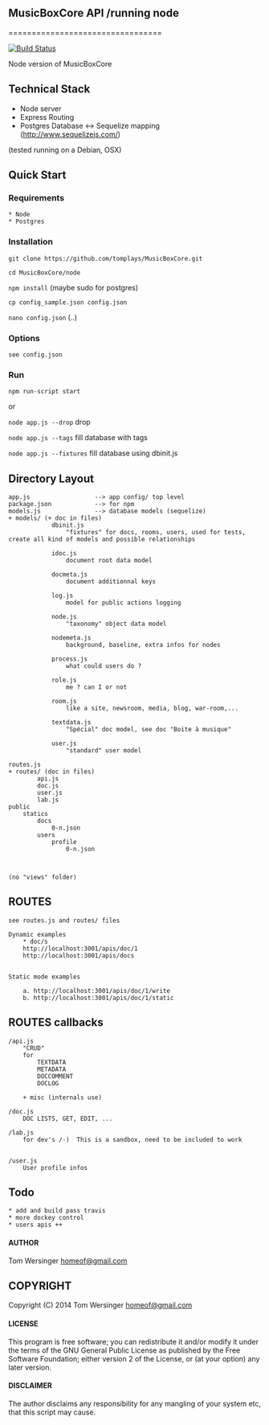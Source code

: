 ## MusicBoxCore API /running node 
=================================

[![Build Status](https://travis-ci.org/tomplays/MusicBoxCore.png?branch=master)](https://travis-ci.org/tomplays/MusicBoxCore)

Node version of MusicBoxCore


## Technical Stack 

* Node server
* Express Routing
* Postgres Database <-> Sequelize mapping (http://www.sequelizejs.com/)


(tested running on a Debian, OSX)

## Quick Start


### Requirements

	* Node
	* Postgres


### Installation


`git clone https://github.com/tomplays/MusicBoxCore.git`

`cd MusicBoxCore/node`

`npm install` (maybe sudo for postgres)

`cp config_sample.json config.json`

`nano config.json` (..)


### Options

 	see config.json

### Run

`npm run-script start`

or 

`node app.js --drop`		drop

`node app.js --tags`		fill database with tags 

`node app.js --fixtures`	fill database using dbinit.js





## Directory Layout
    
    app.js                  --> app config/ top level
    package.json            --> for npm
    models.js               --> database models (sequelize)
	+ models/ (+ doc in files)
				dbinit.js
					"fixtures" for docs, rooms, users, used for tests, create all kind of models and possible relationships

				idoc.js
					document root data model

				docmeta.js
					document additionnal keys	
				
				log.js
					model for public actions logging 
				
				node.js
					"taxonomy" object data model
				
				nodemeta.js
					background, baseline, extra infos for nodes

				process.js
					what could users do ?
				
				role.js
					me ? can I or not
				
				room.js
					like a site, newsroom, media, blog, war-room,...

				textdata.js
					"Spécial" doc model, see doc "Boite à musique"

				user.js
					"standard" user model

    routes.js
    + routes/ (doc in files)
    		api.js
    		doc.js
    		user.js
    		lab.js
    public
    	statics 
    		docs
    			0-n.json
    		users
    			profile
    				0-n.json

    

    (no "views" folder)



## ROUTES

	see routes.js and routes/ files
	
	Dynamic examples
		* doc/s
		http://localhost:3001/apis/doc/1
		http://localhost:3001/apis/docs


	Static mode examples
		
		a. http://localhost:3001/apis/doc/1/write
		b. http://localhost:3001/apis/doc/1/static


## ROUTES callbacks

	/api.js
		"CRUD" 
		for
			TEXTDATA 
			METADATA
			DOCCOMMENT
			DOCLOG

		+ misc (internals use)

	/doc.js
		DOC LISTS, GET, EDIT, ...

	/lab.js
		for dev's /-)  This is a sandbox, need to be included to work


	/user.js 
		User profile infos


## Todo

	* add and build pass travis
	* more dockey control
	* users apis ++


#### AUTHOR

Tom Wersinger <homeof@gmail.com>

## COPYRIGHT

Copyright (C) 2014 Tom Wersinger <homeof@gmail.com>

#### LICENSE

This program is free software; you can redistribute it and/or modify it under the terms of the GNU General Public License as published by the Free Software Foundation; either version 2 of the License, or (at your option) any later version.


#### DISCLAIMER

The author disclaims any responsibility for any mangling of your system etc, that this script may cause.
